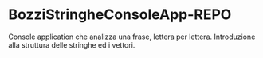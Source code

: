 # BozziStringheConsoleApp-REPO
 Console application che analizza una frase, lettera per lettera. Introduzione alla struttura delle stringhe ed i vettori.
